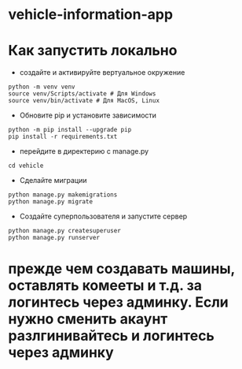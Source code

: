 # vehicle-information-app
# Как запустить локально
- создайте и активируйте вертуальное окружение
```
python -m venv venv
source venv/Scripts/activate # Для Windows
source venv/bin/activate # Для MacOS, Linux
```
- Обновите pip и установите зависимости
```
python -m pip install --upgrade pip
pip install -r requirements.txt
```
- перейдите в директерию с manage.py 
```
cd vehicle
```
- Сделайте миграции
```
python manage.py makemigrations
python manage.py migrate
```
- Создайте суперпользователя и запустите сервер
```
python manage.py createsuperuser
python manage.py runserver
```
# прежде чем создавать машины, оставлять комееты и т.д. за логинтесь через админку. Если нужно сменить акаунт разлгинивайтесь и логинтесь через админку

